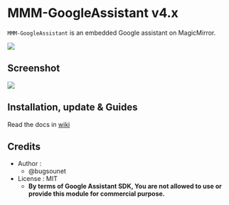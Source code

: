 # MMM-GoogleAssistant v4.x


`MMM-GoogleAssistant` is an embedded Google assistant on MagicMirror.

![](https://github.com/bugsounet/MMM-GoogleAssistant/blob/dev/resources/GA_Big.png)

## Screenshot

![](https://github.com/bugsounet/MMM-GoogleAssistant/blob/dev/resources/previewFS.jpg)

## Installation, update & Guides
Read the docs in [wiki](https://wiki.bugsounet.fr/MMM-GoogleAssistant)<br>

## Credits
- Author :
  - @bugsounet
- License : MIT
  - **By terms of Google Assistant SDK, You are not allowed to use or provide this module for commercial purpose.**
